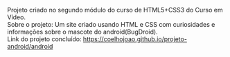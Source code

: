 Projeto criado no segundo módulo do curso de HTML5+CSS3 do Curso em Vídeo. <br>
Sobre o projeto: Um site criado usando HTML e CSS com curiosidades e informações sobre o mascote do android(BugDroid). <br>
Link do projeto concluído: https://coelhojoao.github.io/projeto-android/android
